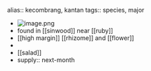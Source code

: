 alias:: kecombrang, kantan
tags:: species, major

- ![image.png](https://peach-geographical-bat-397.mypinata.cloud/ipfs/QmUY7UwzUfwPpL4iU48fjhvfigcTpdmzYCyn7MyQbUVoch)
- found in [[sinwood]] near [[ruby]]
- [[high margin]] [[rhizome]] and [[flower]]
-
- [[salad]]
- supply:: next-month